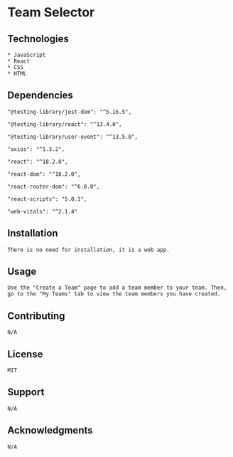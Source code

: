 # Team Selector

## Technologies
    * JavaScript
    * React
    * CSS
    * HTML

## Dependencies
    "@testing-library/jest-dom": "^5.16.5",

    "@testing-library/react": "^13.4.0",

    "@testing-library/user-event": "^13.5.0",

    "axios": "^1.3.2",

    "react": "^18.2.0",

    "react-dom": "^18.2.0",

    "react-router-dom": "^6.8.0",

    "react-scripts": "5.0.1",

    "web-vitals": "^2.1.4"


## Installation
    There is no need for installation, it is a web app.

## Usage
    Use the "Create a Team" page to add a team member to your team. Then, go to the "My Teams" tab to view the team members you have created.

## Contributing
    N/A

## License
    MIT

## Support
    N/A

## Acknowledgments
    N/A